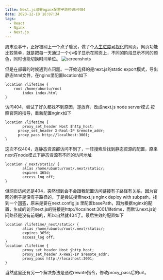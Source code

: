 ```yaml
---
title: Next.js部署nginx配置子路径访问404
date: 2023-12-10 18:07:34
tags:
  - React
  - Nginx
  - Next.js
---
```


周末没事干，正好被网上一个点子启发，做了个[人生进度可视化](https://zshnb.com/lifetime)的网页，网页功能比较简单，就是把每一天通过一个小格子显示在网页上，不同的阶段显示不同的颜色，同时也能切换时间单位。
![screenshots](img1.png)
<!--more-->
但是在部署的时候遇到点问题。一开始选择的是next.js的static export模式，导出静态html文件，在nginx里配置location如下
```text
location /lifetime {
    root /home/ubuntu/root
		index index.html
}

```
访问404，尝试了好久都找不到原因，遂放弃，改成next.js node server模式
按照官网的指导，重新配置nginx如下
```text
location /lifetime {
		proxy_set_header Host $http_host;
	  proxy_set_header X-Real-IP $remote_addr;
	  proxy_pass http://localhost:3001;
}

```
这次不仅404，连静态资源都访问不到了，一阵搜索后找到静态资源的配置，原来next在node模式下静态资源有不同的访问地址
```text
location /_next/static/ {
        alias /home/ubuntu/root/.next/static/;
        expires 365d;
        access_log off;
}

```
但网页访问还是404，突然想到会不会跟我配置访问链接有子路径有关系，因为官网的例子是没有子路径的，于是尝试搜索next.js nginx deploy with subpath，找到一个<u>回答</u>，原来是要在next.config.js 里配置basePath，因为根据nginx的配置，生成的访问next.js的链接是http://localhost:3001/lifetime，而默认next.js访问路径是没有前缀的，所以自然就404了。最后生效的配置如下
```text
location /lifetime/_next/static/ {
        alias /home/ubuntu/root/.next/static/;
        expires 365d;
        access_log off;
}
location /lifetime {
        proxy_set_header Host $http_host;
        proxy_set_header X-Real-IP $remote_addr;
        proxy_pass http://localhost:3001;
}

```
当然这里还有另一个解决办法是通过rewrite指令，修改proxy_pass后的url。